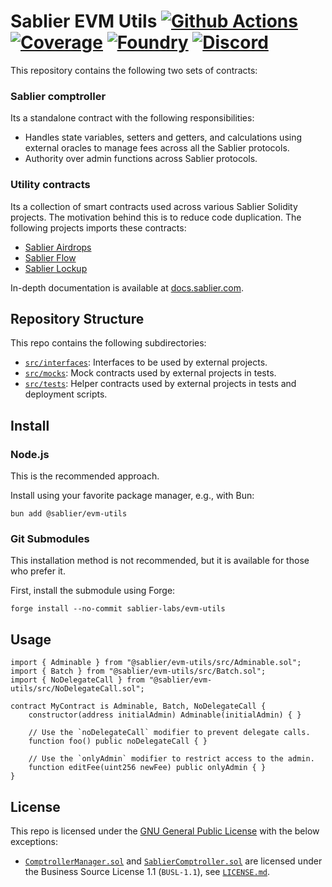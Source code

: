 # Sablier EVM Utils [![Github Actions][gha-badge]][gha] [![Coverage][codecov-badge]][codecov] [![Foundry][foundry-badge]][foundry] [![Discord][discord-badge]][discord]

[gha]: https://github.com/sablier-labs/evm-utils/actions
[gha-badge]: https://github.com/sablier-labs/evm-utils/actions/workflows/ci.yml/badge.svg
[codecov]: https://codecov.io/gh/sablier-labs/evm-utils
[codecov-badge]: https://codecov.io/gh/sablier-labs/evm-utils/graph/badge.svg?token=iWxbU4RAsi
[discord]: https://discord.gg/bSwRCwWRsT
[discord-badge]: https://img.shields.io/discord/659709894315868191
[foundry]: https://getfoundry.sh
[foundry-badge]: https://img.shields.io/badge/Built%20with-Foundry-FFDB1C.svg

This repository contains the following two sets of contracts:

### Sablier comptroller

Its a standalone contract with the following responsibilities:

- Handles state variables, setters and getters, and calculations using external oracles to manage fees across all the
  Sablier protocols.
- Authority over admin functions across Sablier protocols.

### Utility contracts

Its a collection of smart contracts used across various Sablier Solidity projects. The motivation behind this is to
reduce code duplication. The following projects imports these contracts:

- [Sablier Airdrops](https://github.com/sablier-labs/airdrops/)
- [Sablier Flow](https://github.com/sablier-labs/flow/)
- [Sablier Lockup](https://github.com/sablier-labs/lockup/)

In-depth documentation is available at [docs.sablier.com](https://docs.sablier.com).

## Repository Structure

This repo contains the following subdirectories:

- [`src/interfaces`](./src/interfaces/): Interfaces to be used by external projects.
- [`src/mocks`](./src/mocks/): Mock contracts used by external projects in tests.
- [`src/tests`](./src/tests/): Helper contracts used by external projects in tests and deployment scripts.

## Install

### Node.js

This is the recommended approach.

Install using your favorite package manager, e.g., with Bun:

```shell
bun add @sablier/evm-utils
```

### Git Submodules

This installation method is not recommended, but it is available for those who prefer it.

First, install the submodule using Forge:

```shell
forge install --no-commit sablier-labs/evm-utils
```

## Usage

```solidity
import { Adminable } from "@sablier/evm-utils/src/Adminable.sol";
import { Batch } from "@sablier/evm-utils/src/Batch.sol";
import { NoDelegateCall } from "@sablier/evm-utils/src/NoDelegateCall.sol";

contract MyContract is Adminable, Batch, NoDelegateCall {
    constructor(address initialAdmin) Adminable(initialAdmin) { }

    // Use the `noDelegateCall` modifier to prevent delegate calls.
    function foo() public noDelegateCall { }

    // Use the `onlyAdmin` modifier to restrict access to the admin.
    function editFee(uint256 newFee) public onlyAdmin { }
}
```

## License

This repo is licensed under the [GNU General Public License](/LICENSE-GPL.md) with the below exceptions:

- [`ComptrollerManager.sol`](./src/ComptrollerManager.sol) and [`SablierComptroller.sol`](./src/SablierComptroller.sol)
  are licensed under the Business Source License 1.1 (`BUSL-1.1`), see [`LICENSE.md`](./LICENSE.md).
